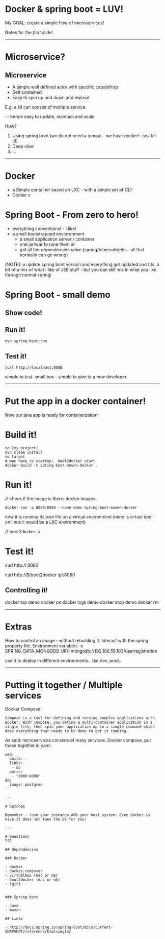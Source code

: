 # Docker & spring boot = LUV!

My GOAL: create a simple flow of microservices!

Notes for the _first_ slide!

---

# Microservice?

## Microservice
- A simple well defined actor with specific capabilities
- Self contained
- Easy to spin up and down and replace


E.g. a UI can consist of multiple service.

-- hence easy to update, maintain and scale

How?

1. Using spring boot (we do not need a tomcat - we have docker!- just kill it!)
2. Deep-dive
3. ...

---

# Docker

- a Simple container based on LXC  - with a simple set of CLI!
- Docker c

# Spring Boot - From zero to hero!



- everything conventions! - I like!
- a small bootstrapped envioronment
	- a small application server / container 	
	- one jar/war to rune them all
	- get all the dependencies solve (spring/hibernate/etc... all that normally can go wrong)


[NOTE]: u update spring boot version and everything get updated and fits. a bit of a mix of what I like of JEE stuff - but you can still mix in what you like through normal spring)


# Spring Boot - small demo

## Show code!

## Run it!

```
mvn spring-boot:run
```

## Test it!

```
curl http://localhost:8080
```


simple to test. small box - simple to give to a new developer.

---

# Put the app in a docker container!

Now our java app is ready for containerzation!

# Build it!

```
cd [my project]
mvn clean install
cd target
# mac have to startup:  boot2docker start
docker build -t spring-boot-maven-docker .
```

# Run it!

// check if the image is there: docker images

```
docker run -p 8080:8080 --name demo spring-boot-maven-docker
```
now it is running its own life on a virtual environment (mine is virtual box - on linux it would be a LXC environment)


// boot2docker ip

# Test it!

curl http://<docker-IP>:8080

curl http://$(boot2docker ip):8080

## Controlling it!

docker top demo
docker ps
docker logs demo
docker stop demo
docker rm

---

# Extras

How to control an image - without rebuilding it. Interact with the spring property file.
Environment variables
-e SPRING_DATA_MONGODB_URI=mongodb://192.168.59.103/userregistration 


use it to deploy in different environments.. like dev, prod.. 

---

# Putting it together / Multiple services

Docker Compose:

```Compose is a tool for defining and running complex applications with Docker. With Compose, you define a multi-container application in a single file, then spin your application up in a single command which does everything that needs to be done to get it running.```

As said: microservices consists of many services. Docker compose, put those together in yaml:

```
web:
  build: .
  links:
   - db
  ports:
   - "8000:8000"
db:
  image: postgres
``

---

# Gotchas

Remember - tune your instance AND your host system! Even docker is nice it does not tune the OS for you!

---

# Questions
???

## Dependencies

### Docker

- docker
- docker-composer
- virtualbox (mac or m$)
- boot2docker (mac or m$)
- (git)


### Spring boot

- Java 
- maven

## Links

- http://docs.spring.io/spring-boot/docs/current-SNAPSHOT/reference/htmlsingle/
